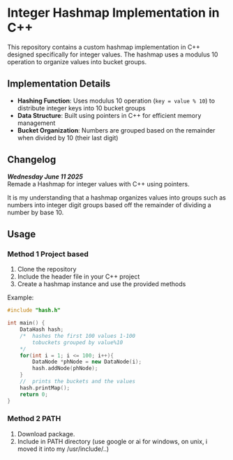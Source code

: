 # Integer Hashmap Implementation in C++

This repository contains a custom hashmap implementation in C++ designed specifically for integer values. The hashmap uses a modulus 10 operation to organize values into bucket groups.

## Implementation Details

- **Hashing Function**: Uses modulus 10 operation (`key = value % 10`) to distribute integer keys into 10 bucket groups
- **Data Structure**: Built using pointers in C++ for efficient memory management
- **Bucket Organization**: Numbers are grouped based on the remainder when divided by 10 (their last digit)

## Changelog

**_Wednesday June 11 2025_**  
Remade a Hashmap for integer values with C++ using pointers.

It is my understanding that a hashmap organizes values into groups such as numbers into integer digit groups based off the remainder of dividing a number by base 10.

## Usage

### Method 1 Project based
1. Clone the repository
2. Include the header file in your C++ project
3. Create a hashmap instance and use the provided methods

Example:
```cpp
#include "hash.h"

int main() {
    DataHash hash;
    /*  hashes the first 100 values 1-100
        tobuckets grouped by value%10
    */
    for(int i = 1; i <= 100; i++){
        DataNode *phNode = new DataNode(i);
        hash.addNode(phNode);
    }
    //  prints the buckets and the values
    hash.printMap();
    return 0;
}
```

### Method 2 PATH
1. Download package.
2. Include in PATH directory (use google or ai for windows, on unix, i moved it into my /usr/include/..)
